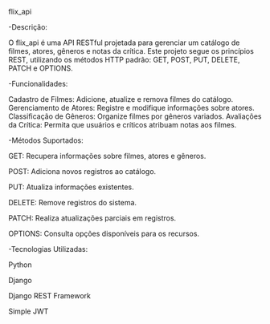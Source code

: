 flix_api

-Descrição:

O flix_api é uma API RESTful projetada para gerenciar um catálogo de filmes, atores, gêneros e notas da crítica. Este projeto segue os princípios REST, utilizando os métodos HTTP padrão: GET, POST, PUT, DELETE, PATCH e OPTIONS.

-Funcionalidades:

Cadastro de Filmes: Adicione, atualize e remova filmes do catálogo.
Gerenciamento de Atores: Registre e modifique informações sobre atores.
Classificação de Gêneros: Organize filmes por gêneros variados.
Avaliações da Crítica: Permita que usuários e críticos atribuam notas aos filmes.

-Métodos Suportados:

GET: Recupera informações sobre filmes, atores e gêneros.

POST: Adiciona novos registros ao catálogo.

PUT: Atualiza informações existentes.

DELETE: Remove registros do sistema.

PATCH: Realiza atualizações parciais em registros.

OPTIONS: Consulta opções disponíveis para os recursos.

-Tecnologias Utilizadas:

Python

Django

Django REST Framework

Simple JWT
